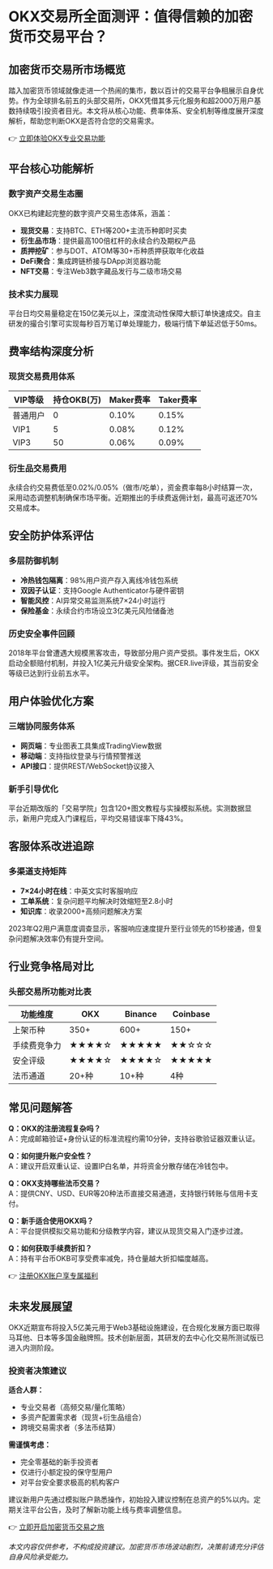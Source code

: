 # OKX交易所全面测评：值得信赖的加密货币交易平台？

## 加密货币交易所市场概览
踏入加密货币领域就像走进一个热闹的集市，数以百计的交易平台争相展示自身优势。作为全球排名前五的头部交易所，OKX凭借其多元化服务和超2000万用户基数持续吸引投资者目光。本文将从核心功能、费率体系、安全机制等维度展开深度解析，帮助您判断OKX是否符合您的交易需求。

👉 [立即体验OKX专业交易功能](https://bit.ly/okx_welcome)

## 平台核心功能解析
### 数字资产交易生态圈
OKX已构建起完整的数字资产交易生态体系，涵盖：
- **现货交易**：支持BTC、ETH等200+主流币种即时买卖
- **衍生品市场**：提供最高100倍杠杆的永续合约及期权产品
- **质押挖矿**：参与DOT、ATOM等30+币种质押获取年化收益
- **DeFi聚合**：集成跨链桥接与DApp浏览器功能
- **NFT交易**：专注Web3数字藏品发行与二级市场交易

### 技术实力展现
平台日均交易量稳定在150亿美元以上，深度流动性保障大额订单快速成交。自主研发的撮合引擎可实现每秒百万笔订单处理能力，极端行情下单延迟低于50ms。

## 费率结构深度分析
### 现货交易费用体系
| VIP等级 | 持仓OKB(万) | Maker费率 | Taker费率 |
|---------|-------------|-----------|-----------|
| 普通用户 | 0           | 0.10%     | 0.15%     |
| VIP1     | 5           | 0.08%     | 0.12%     |
| VIP3     | 50          | 0.06%     | 0.09%     |

### 衍生品交易费用
永续合约交易费低至0.02%/0.05%（做市/吃单），资金费率每8小时结算一次，采用动态调整机制确保市场平衡。近期推出的手续费返佣计划，最高可返还70%交易成本。

## 安全防护体系评估
### 多层防御机制
- **冷热钱包隔离**：98%用户资产存入离线冷钱包系统
- **双因子认证**：支持Google Authenticator与硬件密钥
- **智能风控**：AI异常交易监测系统7×24小时运行
- **保险基金**：永续合约市场设立3亿美元风险储备池

### 历史安全事件回顾
2018年平台曾遭遇大规模黑客攻击，导致部分用户资产受损。事件发生后，OKX启动全额赔付机制，并投入1亿美元升级安全架构。据CER.live评级，其当前安全等级已达到行业前五水平。

## 用户体验优化方案
### 三端协同服务体系
- **网页端**：专业图表工具集成TradingView数据
- **移动端**：支持指纹登录与行情预警推送
- **API接口**：提供REST/WebSocket协议接入

### 新手引导优化
平台近期改版的「交易学院」包含120+图文教程与实操模拟系统。实测数据显示，新用户完成入门课程后，平均交易错误率下降43%。

## 客服体系改进追踪
### 多渠道支持矩阵
- **7×24小时在线**：中英文实时客服响应
- **工单系统**：复杂问题平均解决时效缩短至2.8小时
- **知识库**：收录2000+高频问题解决方案

2023年Q2用户满意度调查显示，客服响应速度提升至行业领先的15秒接通，但复杂问题解决效率仍有提升空间。

## 行业竞争格局对比
### 头部交易所功能对比表
| 功能维度   | OKX        | Binance    | Coinbase   |
|------------|------------|------------|------------|
| 上架币种   | 350+       | 600+       | 150+       |
| 手续费竞争力 | ★★★★☆      | ★★★★★      | ★★☆☆☆      |
| 安全评级   | ★★★★☆      | ★★★★☆      | ★★★★★      |
| 法币通道   | 20+种      | 10+种      | 4种        |

## 常见问题解答
**Q：OKX的注册流程复杂吗？**  
A：完成邮箱验证+身份认证的标准流程约需10分钟，支持谷歌验证器双重认证。

**Q：如何提升账户安全性？**  
A：建议开启双重认证、设置IP白名单，并将资金分散存储在冷钱包中。

**Q：OKX支持哪些法币交易？**  
A：提供CNY、USD、EUR等20种法币直接交易通道，支持银行转账与信用卡支付。

**Q：新手适合使用OKX吗？**  
A：平台提供模拟交易功能和分级教学内容，建议从现货交易入门逐步过渡。

**Q：如何获取手续费折扣？**  
A：持有平台币OKB可享受费率减免，持仓量越大折扣幅度越高。

👉 [注册OKX账户享专属福利](https://bit.ly/okx_welcome)

## 未来发展展望
OKX近期宣布将投入5亿美元用于Web3基础设施建设，在合规化发展方面已取得马耳他、日本等多国金融牌照。技术创新层面，其研发的去中心化交易所测试版已进入内测阶段。

### 投资者决策建议
**适合人群：**
- 专业交易者（高频交易/量化策略）
- 多资产配置需求者（现货+衍生品组合）
- 跨境交易需求者（多法币结算）

**需谨慎考虑：**
- 完全零基础的新手投资者
- 仅进行小额定投的保守型用户
- 对平台安全要求极高的机构客户

建议新用户先通过模拟账户熟悉操作，初始投入建议控制在总资产的5%以内。定期关注平台公告，及时了解新功能上线与费率调整信息。

👉 [立即开启加密货币交易之旅](https://bit.ly/okx_welcome)

*本文内容仅供参考，不构成投资建议。加密货币市场波动剧烈，决策前请充分评估自身风险承受能力。*